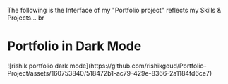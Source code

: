 The following is the Interface of my "Portfolio project" reflects my Skills & Projects...
br
<h1>Portfolio in Dark Mode</h1>
![rishik portfolio dark mode](https://github.com/rishikgoud/Portfolio-Project/assets/160753840/518472b1-ac79-429e-8366-2a1184fd6ce7)
